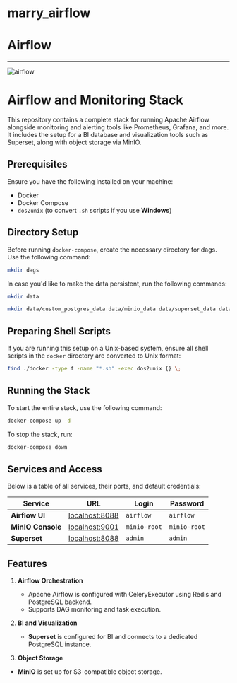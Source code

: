 # marry_airflow
# Airflow 
***
![airflow](pngs/project_overview.png)
# Airflow and Monitoring Stack

This repository contains a complete stack for running Apache Airflow alongside monitoring and alerting tools like Prometheus, Grafana, and more. It includes the setup for a BI database and visualization tools such as Superset, along with object storage via MinIO.

## Prerequisites

Ensure you have the following installed on your machine:
- Docker
- Docker Compose
- `dos2unix` (to convert `.sh` scripts if you use **Windows**)

## Directory Setup

Before running `docker-compose`, create the necessary directory for dags. Use the following command:
```bash 
mkdir dags
```
In case you'd like to make the data persistent, run the following commands:
```bash 
mkdir data
```
```bash 
mkdir data/custom_postgres_data data/minio_data data/superset_data data/prometheus_data data/grafana_data
```

## Preparing Shell Scripts

If you are running this setup on a Unix-based system, ensure all shell scripts in the `docker` directory are converted to Unix format:

```bash
find ./docker -type f -name "*.sh" -exec dos2unix {} \;
```

## Running the Stack

To start the entire stack, use the following command:

```bash
docker-compose up -d
```

To stop the stack, run:

```bash
docker-compose down
```

## Services and Access

Below is a table of all services, their ports, and default credentials:

| Service            | URL                     | Login        | Password        |
|---------------------|-------------------------|--------------|-----------------|
| **Airflow UI**      | [localhost:8088](http://localhost:8088) | `airflow`    | `airflow`      |
| **MinIO Console**   | [localhost:9001](http://localhost:9001) | `minio-root` | `minio-root`   |
| **Superset**        | [localhost:8088](http://localhost:8088) | `admin`      | `admin`        |


## Features

1. **Airflow Orchestration**
   - Apache Airflow is configured with CeleryExecutor using Redis and PostgreSQL backend.
   - Supports DAG monitoring and task execution.

2. **BI and Visualization**
   - **Superset** is configured for BI and connects to a dedicated PostgreSQL instance.

3. **Object Storage**
  - **MinIO** is set up for S3-compatible object storage.

